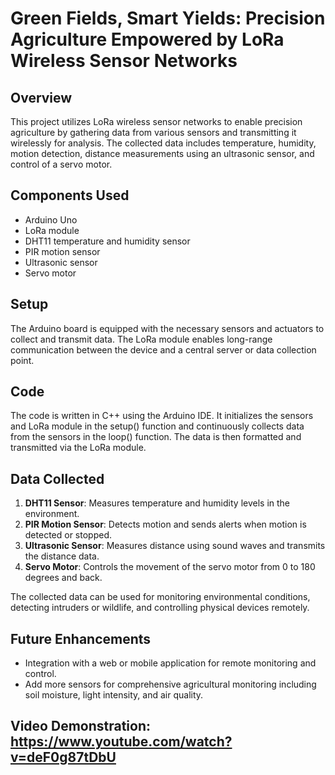 # Green Fields, Smart Yields: Precision Agriculture Empowered by LoRa Wireless Sensor Networks

## Overview
This project utilizes LoRa wireless sensor networks to enable precision agriculture by gathering data from various sensors and transmitting it wirelessly for analysis. The collected data includes temperature, humidity, motion detection, distance measurements using an ultrasonic sensor, and control of a servo motor.

## Components Used
- Arduino Uno
- LoRa module
- DHT11 temperature and humidity sensor
- PIR motion sensor
- Ultrasonic sensor
- Servo motor

## Setup
The Arduino board is equipped with the necessary sensors and actuators to collect and transmit data. The LoRa module enables long-range communication between the device and a central server or data collection point.

## Code
The code is written in C++ using the Arduino IDE. It initializes the sensors and LoRa module in the setup() function and continuously collects data from the sensors in the loop() function. The data is then formatted and transmitted via the LoRa module.

## Data Collected
1. **DHT11 Sensor**: Measures temperature and humidity levels in the environment.
2. **PIR Motion Sensor**: Detects motion and sends alerts when motion is detected or stopped.
3. **Ultrasonic Sensor**: Measures distance using sound waves and transmits the distance data.
4. **Servo Motor**: Controls the movement of the servo motor from 0 to 180 degrees and back.

The collected data can be used for monitoring environmental conditions, detecting intruders or wildlife, and controlling physical devices remotely.

## Future Enhancements
- Integration with a web or mobile application for remote monitoring and control.
- Add more sensors for comprehensive agricultural monitoring including soil moisture, light intensity, and air quality.

## Video Demonstration: https://www.youtube.com/watch?v=deF0g87tDbU
